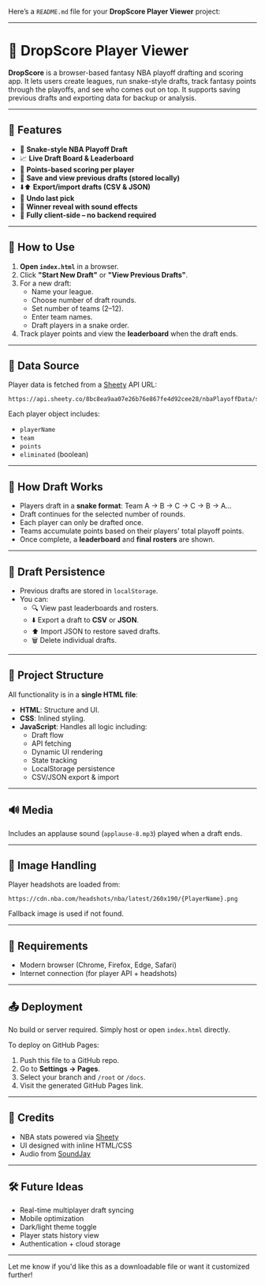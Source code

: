 Here’s a `README.md` file for your **DropScore Player Viewer** project:

---

# 🏀 DropScore Player Viewer

**DropScore** is a browser-based fantasy NBA playoff drafting and scoring app. It lets users create leagues, run snake-style drafts, track fantasy points through the playoffs, and see who comes out on top. It supports saving previous drafts and exporting data for backup or analysis.

---

## 🔧 Features

- 🐍 **Snake-style NBA Playoff Draft**
- 📈 **Live Draft Board & Leaderboard**
- 🧠 **Points-based scoring per player**
- 💾 **Save and view previous drafts (stored locally)**
- ⬇️⬆️ **Export/import drafts (CSV & JSON)**
- 🔄 **Undo last pick**
- 🎉 **Winner reveal with sound effects**
- 📱 **Fully client-side – no backend required**

---

## 🚀 How to Use

1. **Open `index.html`** in a browser.
2. Click **"Start New Draft"** or **"View Previous Drafts"**.
3. For a new draft:
   - Name your league.
   - Choose number of draft rounds.
   - Set number of teams (2–12).
   - Enter team names.
   - Draft players in a snake order.
4. Track player points and view the **leaderboard** when the draft ends.

---

## 🧪 Data Source

Player data is fetched from a [Sheety](https://sheety.co/) API URL:

```
https://api.sheety.co/8bc8ea9aa07e26b76e867fe4d92cee28/nbaPlayoffData/sheet1
```

Each player object includes:
- `playerName`
- `team`
- `points`
- `eliminated` (boolean)

---

## 🧠 How Draft Works

- Players draft in a **snake format**: Team A → B → C → C → B → A...
- Draft continues for the selected number of rounds.
- Each player can only be drafted once.
- Teams accumulate points based on their players' total playoff points.
- Once complete, a **leaderboard** and **final rosters** are shown.

---

## 💾 Draft Persistence

- Previous drafts are stored in `localStorage`.
- You can:
  - 🔍 View past leaderboards and rosters.
  - ⬇️ Export a draft to **CSV** or **JSON**.
  - ⬆️ Import JSON to restore saved drafts.
  - 🗑️ Delete individual drafts.

---

## 📂 Project Structure

All functionality is in a **single HTML file**:
- **HTML**: Structure and UI.
- **CSS**: Inlined styling.
- **JavaScript**: Handles all logic including:
  - Draft flow
  - API fetching
  - Dynamic UI rendering
  - State tracking
  - LocalStorage persistence
  - CSV/JSON export & import

---

## 🔊 Media

Includes an applause sound (`applause-8.mp3`) played when a draft ends.

---

## 📸 Image Handling

Player headshots are loaded from:

```
https://cdn.nba.com/headshots/nba/latest/260x190/{PlayerName}.png
```

Fallback image is used if not found.

---

## 📌 Requirements

- Modern browser (Chrome, Firefox, Edge, Safari)
- Internet connection (for player API + headshots)

---

## 📤 Deployment

No build or server required. Simply host or open `index.html` directly.

To deploy on GitHub Pages:
1. Push this file to a GitHub repo.
2. Go to **Settings → Pages**.
3. Select your branch and `/root` or `/docs`.
4. Visit the generated GitHub Pages link.

---

## 🙌 Credits

- NBA stats powered via [Sheety](https://sheety.co/)
- UI designed with inline HTML/CSS
- Audio from [SoundJay](https://www.soundjay.com/)

---

## 🛠️ Future Ideas

- Real-time multiplayer draft syncing
- Mobile optimization
- Dark/light theme toggle
- Player stats history view
- Authentication + cloud storage

---

Let me know if you'd like this as a downloadable file or want it customized further!
